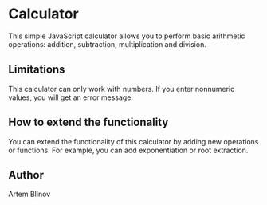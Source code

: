# Calculator
This simple JavaScript calculator allows you to perform basic arithmetic operations: addition, subtraction, multiplication and division.

## Limitations
This calculator can only work with numbers. If you enter nonnumeric values, you will get an error message.

## How to extend the functionality
You can extend the functionality of this calculator by adding new operations or functions. For example, you can add exponentiation or root extraction.

## Author
Artem Blinov
